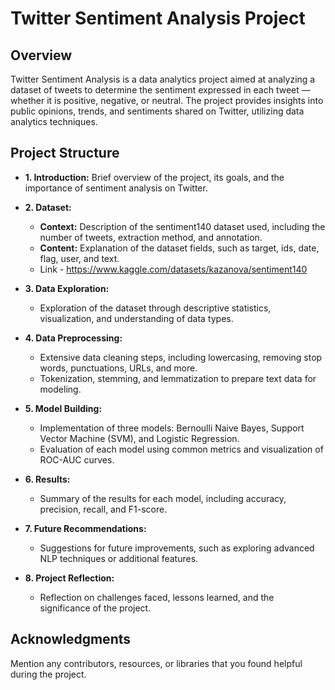 # Twitter Sentiment Analysis Project

## Overview

Twitter Sentiment Analysis is a data analytics project aimed at analyzing a dataset of tweets to determine the sentiment expressed in each tweet — whether it is positive, negative, or neutral. The project provides insights into public opinions, trends, and sentiments shared on Twitter, utilizing data analytics techniques.

## Project Structure

- **1. Introduction:** Brief overview of the project, its goals, and the importance of sentiment analysis on Twitter.

- **2. Dataset:**
  - **Context:** Description of the sentiment140 dataset used, including the number of tweets, extraction method, and annotation.
  - **Content:** Explanation of the dataset fields, such as target, ids, date, flag, user, and text.
  - Link - https://www.kaggle.com/datasets/kazanova/sentiment140

- **3. Data Exploration:**
  - Exploration of the dataset through descriptive statistics, visualization, and understanding of data types.

- **4. Data Preprocessing:**
  - Extensive data cleaning steps, including lowercasing, removing stop words, punctuations, URLs, and more.
  - Tokenization, stemming, and lemmatization to prepare text data for modeling.

- **5. Model Building:**
  - Implementation of three models: Bernoulli Naive Bayes, Support Vector Machine (SVM), and Logistic Regression.
  - Evaluation of each model using common metrics and visualization of ROC-AUC curves.

- **6. Results:**
  - Summary of the results for each model, including accuracy, precision, recall, and F1-score.

- **7. Future Recommendations:**
  - Suggestions for future improvements, such as exploring advanced NLP techniques or additional features.

- **8. Project Reflection:**
  - Reflection on challenges faced, lessons learned, and the significance of the project.

## Acknowledgments

Mention any contributors, resources, or libraries that you found helpful during the project.

